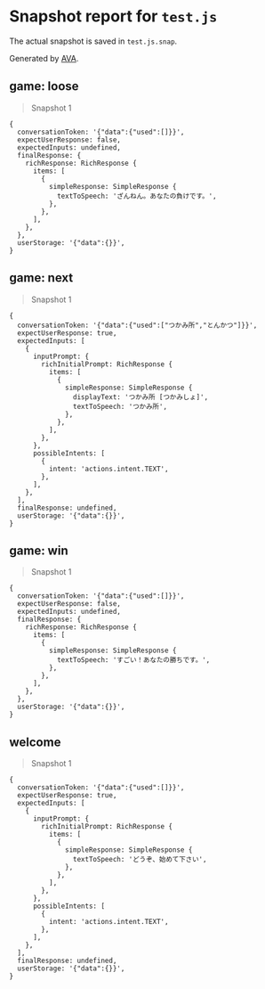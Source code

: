 # Snapshot report for `test.js`

The actual snapshot is saved in `test.js.snap`.

Generated by [AVA](https://ava.li).

## game: loose

> Snapshot 1

    {
      conversationToken: '{"data":{"used":[]}}',
      expectUserResponse: false,
      expectedInputs: undefined,
      finalResponse: {
        richResponse: RichResponse {
          items: [
            {
              simpleResponse: SimpleResponse {
                textToSpeech: 'ざんねん。あなたの負けです。',
              },
            },
          ],
        },
      },
      userStorage: '{"data":{}}',
    }

## game: next

> Snapshot 1

    {
      conversationToken: '{"data":{"used":["つかみ所","とんかつ"]}}',
      expectUserResponse: true,
      expectedInputs: [
        {
          inputPrompt: {
            richInitialPrompt: RichResponse {
              items: [
                {
                  simpleResponse: SimpleResponse {
                    displayText: 'つかみ所 [つかみしょ]',
                    textToSpeech: 'つかみ所',
                  },
                },
              ],
            },
          },
          possibleIntents: [
            {
              intent: 'actions.intent.TEXT',
            },
          ],
        },
      ],
      finalResponse: undefined,
      userStorage: '{"data":{}}',
    }

## game: win

> Snapshot 1

    {
      conversationToken: '{"data":{"used":[]}}',
      expectUserResponse: false,
      expectedInputs: undefined,
      finalResponse: {
        richResponse: RichResponse {
          items: [
            {
              simpleResponse: SimpleResponse {
                textToSpeech: 'すごい！あなたの勝ちです。',
              },
            },
          ],
        },
      },
      userStorage: '{"data":{}}',
    }

## welcome

> Snapshot 1

    {
      conversationToken: '{"data":{"used":[]}}',
      expectUserResponse: true,
      expectedInputs: [
        {
          inputPrompt: {
            richInitialPrompt: RichResponse {
              items: [
                {
                  simpleResponse: SimpleResponse {
                    textToSpeech: 'どうぞ、始めて下さい',
                  },
                },
              ],
            },
          },
          possibleIntents: [
            {
              intent: 'actions.intent.TEXT',
            },
          ],
        },
      ],
      finalResponse: undefined,
      userStorage: '{"data":{}}',
    }
